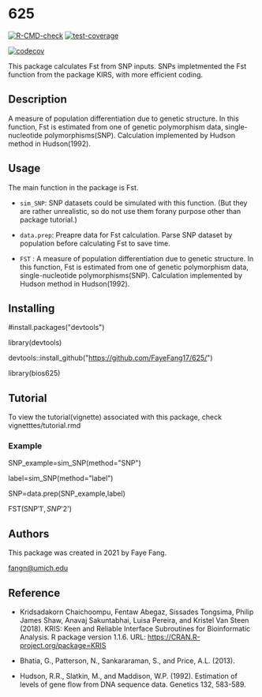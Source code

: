 # 625
 <!-- badges: start -->
  [![R-CMD-check](https://github.com/FayeFang17/625/workflows/R-CMD-check/badge.svg)](https://github.com/FayeFang17/625/actions)
  [![test-coverage](https://github.com/ninapomelo/MLR/actions/workflows/test-coverage.yaml/badge.svg)](https://github.com/ninapomelo/MLR/actions/workflows/test-coverage.yaml)

 [![codecov](https://codecov.io/gh/ninapomelo/MLR/branch/main/graph/badge.svg?token=G2Y14R6DG5)](https://codecov.io/gh/ninapomelo/MLR)

  
  <!-- badges: end -->

This package calculates Fst from SNP inputs. SNPs impletmented the Fst function from the package KIRS, with more efficient coding.

## Description

A measure of population differentiation due to genetic structure.
In this function, Fst is estimated from one of genetic polymorphism data,
single-nucleotide polymorphisms(SNP). Calculation implemented by Hudson method
in Hudson(1992).

## Usage

The main function in the package is Fst.

* `sim_SNP`: SNP datasets could be simulated with this function. (But they are rather unrealistic, so do not use them forany purpose other than package tutorial.)

* `data.prep`: Preapre data for Fst calculation. Parse SNP dataset by population before calculating Fst to save time.

* `FST` : A measure of population differentiation due to genetic structure. In this function, Fst is estimated from one of genetic polymorphism data, single-nucleotide polymorphisms(SNP). Calculation implemented by Hudson method in Hudson(1992).

## Installing

#install.packages("devtools")

library(devtools)

devtools::install_github("https://github.com/FayeFang17/625/")

library(bios625)

## Tutorial

To view the tutorial(vignette) associated with this package, check vignetttes/tutorial.rmd

### Example

SNP_example=sim_SNP(method="SNP")

label=sim_SNP(method="label")

SNP=data.prep(SNP_example,label)

FST(SNP$'1',SNP$'2')

## Authors

This package was created in 2021 by Faye Fang.

fangn@umich.edu


## Reference

* Kridsadakorn Chaichoompu, Fentaw Abegaz, Sissades Tongsima, Philip James Shaw, Anavaj Sakuntabhai, Luisa
  Pereira, and Kristel Van Steen (2018). KRIS: Keen and Reliable Interface Subroutines for Bioinformatic
  Analysis. R package version 1.1.6. URL: https://CRAN.R-project.org/package=KRIS


* Bhatia, G., Patterson, N., Sankararaman, S., and Price, A.L. (2013).

* Hudson, R.R., Slatkin, M., and Maddison, W.P. (1992). Estimation of levels of
gene flow from DNA sequence data. Genetics 132, 583-589.

